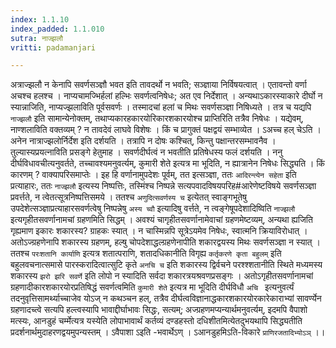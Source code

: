 ```yaml
---
index: 1.1.10
index_padded: 1.1.010
sutra: नाज्झलौ
vritti: padamanjari

---
```

अत्राज्झलौ न केनापि सवर्णसञ्ज्ञौ भवत इति तावदर्थो न भवति; सञ्ज्ञाया निर्विषयत्वात् । एतावन्तो वर्णा अचश्च हलश्च । नाप्यचामज्भिर्हलां हल्भिः सवर्णत्वनिषेधः; अत एव निर्देशात् । अन्यथाऽकारस्याकारे दीर्घो न स्यान्नाजिति, नाप्यज्झलाविति पूर्वसवर्णः । तस्मादचां हलां च मिथः सवर्णसञ्ज्ञा निषिध्यते । तत्र च यद्यपि `नाज्झलौ` इति सामान्येनोक्तम्, तथाप्यकारहकारयोरिकारशकारयोश्च प्राप्तिरिति तत्रैव निषेधः । यद्येवम्, नाण्शलाविति वक्तव्यम् ? न तावदेवं लाघवे विशेषः । किं च प्रागुक्तं पक्षद्वयं सम्भाव्येत । ऽअच्च हल् चेऽति । अनेन नात्राज्झलोर्निर्देश इति दर्शयति । तत्रापि न दोषः कश्चित्, किन्तु पक्षान्तरसम्भावनैव । तुल्यास्यप्रयत्नाविति प्रसङ्गे हेतुमाह । सवर्णदीर्घत्वं न भवतीति प्रतिषेधस्य फलं दर्शयति । ननु दीर्घविधावचीत्यनुवर्तते, तच्चावश्यमनुवर्त्यम्, कुमारी शेते इत्यत्र मा भूदिति, न ह्यात्रानेन निषेधः सिद्ध्यति । किं कारणम् ? वाक्यापरिसमाप्तेः । इह हि वर्णानामुपदेशः पूर्वम्, तत इत्सञ्ज्ञा, ततः `आदिरन्त्येन सहेता` इति प्रत्याहारः, ततः `नाज्झलौ` इत्यस्य निष्पत्तिः, तस्मिंश्च निष्पन्ने सत्यपवादविषयपरिह#आरेणेष्टविषये सवर्णसञ्ज्ञा प्रवर्त्तते, न त्वेतत्सूत्रनिष्पत्तिसमये । ततश्च `अणुदित्सवर्णस्य च` इत्येतत् स्वाङ्गभूतेषु उपदेशेत्सञ्ज्ञाप्रत्याहारसवर्णत्वेषु निष्पन्नेषु `अस्य च्वौ` इत्यादिषु वर्त्तते, न त्वङ्गेषूपदेशादिष्विति `नाज्झलौ` इत्यगृहीतसवर्णानामचां ग्रहणमिति सिद्धम् । अवश्यं चागृहीतसवर्णानामेवाचां ग्रहणमेष्टव्यम्, अन्यथा ह्यजिति गृह्यमाण इकारः शकारस्य? ग्राहकः स्यात् । न चास्मिन्नपि सूत्रेऽयमेव निषेधः, स्वात्मनि क्रियाविरोधात् । अतोऽज्ग्रहणेनापि शकारस्य ग्रहणम्, हल्षु चोपदेशाद्धल्ग्रहणेनापीति शकारद्वयस्य मिथः सवर्णसञ्ज्ञा न स्यात् । ततश्च `परःशतानि कार्याणि` इत्यत्र शतात्पराणि, शतादधिकानीति विगृह्य `कर्तृकरणे कृता बहुलम्` इति बहुलवचनात्समासे पारस्करादित्वात्सुटि कृते `अनचि च` इति शकारस्य द्विर्वचने परश्श्शतानीति स्थिते मध्यमस्य शकारस्य 
`झरो झरि सवर्णे` इति लोपो न स्यादिति सर्वदा शकारत्रयश्रवणप्रसङ्गः । अतोऽगृहीतसवर्णानामचां ग्रहणादीकारशकारयोरप्रतिषिद्धं सवर्णत्वमिति `कुमारी शेते` इत्यत्र मा भूदिति दीर्घविधौ `अचि ` इत्यनुवर्त्यं तदनुवृत्तिसामर्थ्याच्चाजेव योऽज् न कथञ्चन हल्, तत्रैव दीर्घत्वविज्ञानाद्धकारशकारयोरकारेकाराभ्यां सावर्ण्येन ग्रहणादच्त्वे सत्यपि हल्त्वस्यापि भावाद्दीर्घाभावः सिद्धः, सत्यम्; अज्ग्रहणमप्यन्यार्थमनुवर्त्यम्, इदमपि वैपाशो मत्स्यः, आनडुहं चर्म्मेत्यत्र यस्येति लोपाभावार्थं कर्तव्यं दण्डहस्तो दधिशीतमित्येतदुभयथापि सिद्ध्यतीति प्रदर्शनार्थमुदाहरणद्वयमुपन्यस्तम् । ऽवैपाशा ऽइति -भवार्थेऽण् । ऽआनडुहमिऽति-विकारे `प्राणिरजतादिभ्योऽञ्` ।।